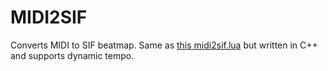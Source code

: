 MIDI2SIF
========

Converts MIDI to SIF beatmap.
Same as [this midi2sif.lua](https://github.com/MikuAuahDark/LLBeatmapConvert/blob/master/midi2sif.lua) but written in C++
and supports dynamic tempo.

